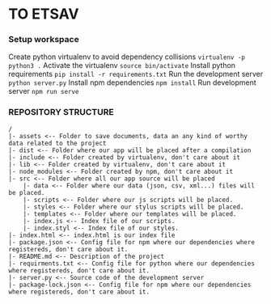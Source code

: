 # TO ETSAV

### Setup workspace
Create python virtualenv to avoid dependency collisions
`virtualenv -p python3 .`
Activate the virtualenv
`source bin/activate`
Install python requirements
`pip install -r requirements.txt`
Run the development server
`python server.py`
Install npm dependencies
`npm install`
Run development server
`npm run serve`

### REPOSITORY STRUCTURE

    /
    |- assets <-- Folder to save documents, data an any kind of worthy data related to the project 
    |- dist <-- Folder where our app will be placed after a compilation
    |- include <-- Folder created by virtualenv, don't care about it
    |- lib <-- Folder created by virtualenv, don't care about it
    |- node_modules <-- Folder created by npm, don't care about it
    |- src <-- Folder where all our app source will be placed
        |- data <-- Folder where our data (json, csv, xml...) files will be placed.
        |- scripts <-- Folder where our js scripts will be placed.
        |- styles <-- Folder where our stylus scripts will be placed.
        |- templates <-- Folder where our templates will be placed.
        |- index.js <-- Index file of our scripts.
        |- index.styl <-- Index file of our styles.
    |- index.html <-- index.html is our index file
    |- package.json <-- Config file for npm where our dependencies where registereds, don't care about it.
    |- README.md <-- Description of the project
    |- requirments.txt <-- Config file for python where our dependencies where registereds, don't care about it.
    |- server.py <-- Source code of the development server
    |- package-lock.json <-- Config file for npm where our dependencies where registereds, don't care about it.
